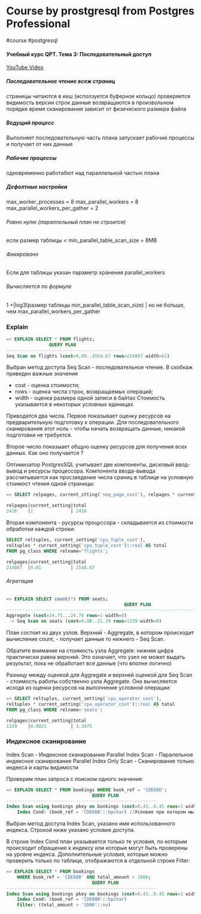 # Course by prostgresql from Postgres Professional
#course #postgresql 

####  Учебный курс QPT. Тема 3: Последовательный доступ
[YouTube Video](https://www.youtube.com/watch?v=BNHLk2mHrsA&list=PLaFqU3KCWw6K2sTAksX5AJq4SQDN5PA1t&index=5)
##### Последовательное чтение всеж страниц 
страницы читаются в кеш (исползуется буферное кольцо)
проверяется видимость версии строк
данные возвращаются в произвольном порядке
время сканирования зависит от физического размера файла

##### Ведущий процесс
Выполняет последовательную часть плана
запускает рабочие процессы и получает от них данные

##### Рабочие процессы
одновременно работабют над параллельной частью плана

##### Дефолтные настройки
max_worker_processes = 8
max_parallel_workers = 8
max_parallel_workers_per_gather = 2

###### Равно нулю (параллельный план не строится)
если размер таблицы < min_parallel_table_scan_size = 8MB
###### Фикировано
Если для таблицы указан параметр хранения parallel_workers
###### Вычисляется по формуле
1 +|log3(размер таблицы min_parallel_table_scan_size) | но не больше, чем max_parallel_workers_per_gather

### Explain

```sql
=> EXPLAIN SELECT * FROM flights;
				QUERY PLAN
-------------------------------------------
Seq Scan on flights (cost=0.00..4564.67 rows=214867 width=63)
```
Выбран метод доступа Seq Scan - последовательное чтение.
В скобкаж приведен важные значения
* cost - оценка стоимости;
* rows - оценка числа строк, возвращаемых операций;
* width - оценка размера одной записи в байтах
Стоимость указывается в некоторых условных единицах.

Приводятся два числа. Первое показывает оценку ресурсов на предварительную подготовку к операции. Для последовательного сканирования этот ноль - чтобы начать возвращать данные, никакой подготовки не требуется.

Второе число показыает общую оценку ресурсов для получения всех данных. Как оно получается ?

Оптимизатор PostgresSQL учитывает две компоненты, дисковый ввод-вывод и ресурсы процессора. Компонента ввода-вывода рассчитывается как просзведение числа сраниц в таблице на условную стоимост чтения одной страницы:

```sql
=> SELECT relpages, current_stting('seq_page_cost'), relpages * current_setting('seq_page_cost')::real AS tatal FROM pg_class WHERE relnam='flights';

relpages|current_setting|total
2416    |1              | 2416
```

 Вторая компонента - русурсы процуссора - складывается из стоимости обработки каждой строки:
```sql
SELECT reltuples, current_setting('cpu_tuple_cost'),
reltuples * current_setting('cpu_tuple_cost')::real AS total
FROM pg_class WHERE relname='flights';

relpages|current_setting|total
214867  |0.01           | 2148.67
```

###### Агрегация
```sql
=> EXPLAIN SELECT count(*) FROM seats;
											QUERY PLAN
---------------------------------------------------------------------------------
Aggregate (cost=24.75...24.76 rows=1 width=8)
 -> Seq Scan on seats (cost=0.00..21.39 rows=1339 width=0)
```

План состоит из двух узлов. Верхний - Aggregate, в котором происходит вычисление count, - получает данные то нижнего - Seq Scan.

Обратите внимание на стоимость узла Aggregate: нижняя цифра практически
равна верхней. Это означает, что узел не может выдать результат, пока не обработает все данные (что вполне логично)

Разницу между оценкой для Aggregate и верхней оценкой для Seq Scan - стоимость работы собственно узла Aggregate. Она вычисляется исходя из оценки ресурсов на выполнение условной операции:
```sql
=> SELECT reltuples, current_setting('cpu_operator_cost'),
reltuples * current_setting('cpu_operator_cost')::real AS tatal
FROM pg_class WHERE relname='seats':

relpages|current_setting|total
1339    |0.0025         | 3.3475
```

### Индексное сканирование

Index Scan - Индексное сканирование
Parallel Index Scan - Паралельное индексное сканирование
Parallel Index Only Scan - Сканирование только индекса и карты видимости

Проверим план запроса с поиском одного значения:

```sql
=> EXPLAIN SELECT * FROM bookings WHERE book_ref = 'CDE08D';
								QUERY PLAN
--------------------------------------------------------
Index Scan using bookings pkey on bookings (cost=0.43..8.45 rows=1 width=21)
	Index Cond: (book_ref = 'CDE08B'::bpchar) //Условие при котором мы осуществляем поиск по индексу
```

Выбран метод доступа Index Scan, указано имя использованного индекса. Строкой ниже указано условие доступа.

В строке Index Cond план указывается только те условия, по которым происходит обращение к индексу или которые могут быть проверены на уровне индекса.
Дополнительные условия, которые можно проверить только по таблице, отображаются в отдельной строке Filter:

```sql
=> EXPLAIN SELECT * FROM bookings
	WHERE book_ref = 'CDE08B' AND total_amount > 1000;
								QUERY PLAN
--------------------------------------------------------
Index Scan using bookings pkey on bookings (cost=0.43..8.45 rows=1 width=21)
	Index Cond: (book_ref = 'CDE08B'::bpchar)
	Filter: (total_amount > '1000'::nu)
```